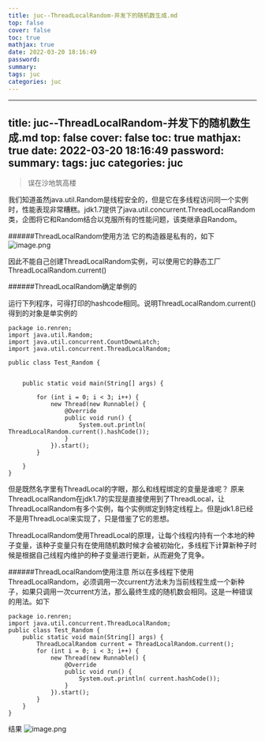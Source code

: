 ```yaml
---
title: juc--ThreadLocalRandom-并发下的随机数生成.md
top: false
cover: false
toc: true
mathjax: true
date: 2022-03-20 18:16:49
password:
summary:
tags: juc
categories: juc
---
```

---
title: juc--ThreadLocalRandom-并发下的随机数生成.md
top: false
cover: false
toc: true
mathjax: true
date: 2022-03-20 18:16:49
password:
summary:
tags: juc
categories: juc
---
> 误在沙地筑高楼

我们知道虽然java.util.Random是线程安全的，但是它在多线程访问同一个实例时，性能表现非常糟糕。jdk1.7提供了java.util.concurrent.ThreadLocalRandom 类，企图将它和Random结合以克服所有的性能问题，该类继承自Random。


######ThreadLocalRandom使用方法
它的构造器是私有的，如下
![image.png](https://upload-images.jianshu.io/upload_images/13965490-fa54771b7f6ddd91.png?imageMogr2/auto-orient/strip%7CimageView2/2/w/1240)

因此不能自己创建ThreadLocalRandom实例，可以使用它的静态工厂 ThreadLocalRandom.current()


######ThreadLocalRandom确定单例的

运行下列程序，可得打印的hashcode相同。说明ThreadLocalRandom.current()得到的对象是单实例的
~~~
package io.renren;
import java.util.Random;
import java.util.concurrent.CountDownLatch;
import java.util.concurrent.ThreadLocalRandom;

public class Test_Random {


    public static void main(String[] args) {

        for (int i = 0; i < 3; i++) {
            new Thread(new Runnable() {
                @Override
                public void run() {
                    System.out.println( ThreadLocalRandom.current().hashCode());
                }
            }).start();
        }

    }
}
~~~

但是既然名字里有ThreadLocal的字眼，那么和线程绑定的变量是谁呢？ 原来ThreadLocalRandom在jdk1.7的实现是直接使用到了ThreadLocal，让ThreadLocalRandom有多个实例，每个实例绑定到特定线程上。但是jdk1.8已经不是用ThreadLocal来实现了，只是借鉴了它的思想。

ThreadLocalRandom使用ThreadLocal的原理，让每个线程内持有一个本地的种子变量，该种子变量只有在使用随机数时候才会被初始化，多线程下计算新种子时候是根据自己线程内维护的种子变量进行更新，从而避免了竞争。

######ThreadLocalRandom使用注意
所以在多线程下使用ThreadLocalRandom，必须调用一次current方法未为当前线程生成一个新种子，如果只调用一次current方法，那么最终生成的随机数会相同。这是一种错误的用法。如下

~~~
package io.renren;
import java.util.concurrent.ThreadLocalRandom;
public class Test_Random {
    public static void main(String[] args) {
        ThreadLocalRandom current = ThreadLocalRandom.current();
        for (int i = 0; i < 3; i++) {
            new Thread(new Runnable() {
                @Override
                public void run() {
                    System.out.println( current.hashCode());
                }
            }).start();
        }
    }
}
~~~
结果
![image.png](https://upload-images.jianshu.io/upload_images/13965490-d33ab1c6691f9d9e.png?imageMogr2/auto-orient/strip%7CimageView2/2/w/1240)
